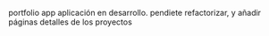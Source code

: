 portfolio app
aplicación en desarrollo. pendiete refactorizar, y añadir páginas detalles de los proyectos